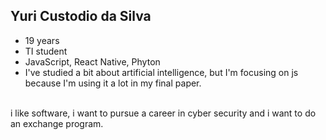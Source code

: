 ## Yuri Custodio da Silva
- 19 years
- TI student
- JavaScript, React Native, Phyton
- I've studied a bit about artificial intelligence, but I'm focusing on js because I'm using it a lot in my final paper.
<br>
 i like software, i want to pursue a career in cyber security and i want to do an exchange program.






